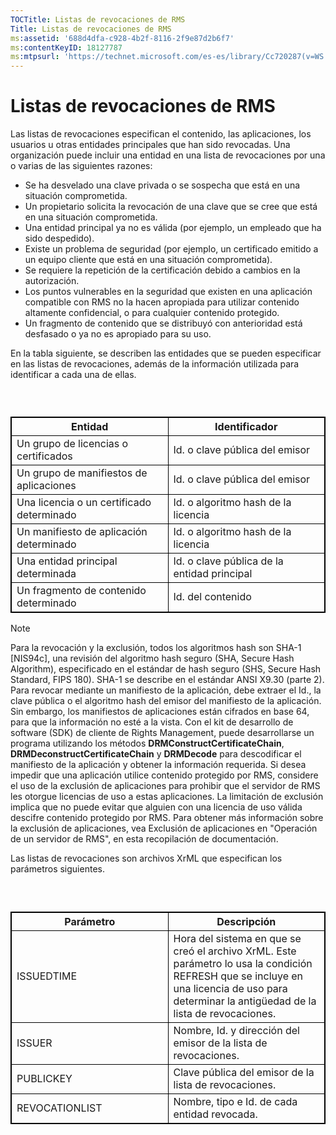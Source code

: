 ```yaml
---
TOCTitle: Listas de revocaciones de RMS
Title: Listas de revocaciones de RMS
ms:assetid: '688d4dfa-c928-4b2f-8116-2f9e87d2b6f7'
ms:contentKeyID: 18127787
ms:mtpsurl: 'https://technet.microsoft.com/es-es/library/Cc720287(v=WS.10)'
---
```


Listas de revocaciones de RMS
=============================

Las listas de revocaciones especifican el contenido, las aplicaciones, los usuarios u otras entidades principales que han sido revocadas. Una organización puede incluir una entidad en una lista de revocaciones por una o varias de las siguientes razones:

-   Se ha desvelado una clave privada o se sospecha que está en una situación comprometida.
-   Un propietario solicita la revocación de una clave que se cree que está en una situación comprometida.
-   Una entidad principal ya no es válida (por ejemplo, un empleado que ha sido despedido).
-   Existe un problema de seguridad (por ejemplo, un certificado emitido a un equipo cliente que está en una situación comprometida).
-   Se requiere la repetición de la certificación debido a cambios en la autorización.
-   Los puntos vulnerables en la seguridad que existen en una aplicación compatible con RMS no la hacen apropiada para utilizar contenido altamente confidencial, o para cualquier contenido protegido.
-   Un fragmento de contenido que se distribuyó con anterioridad está desfasado o ya no es apropiado para su uso.

En la tabla siguiente, se describen las entidades que se pueden especificar en las listas de revocaciones, además de la información utilizada para identificar a cada una de ellas.

###  

 
<p> </p>
<table style="border:1px solid black;">
<colgroup>
<col width="50%" />
<col width="50%" />
</colgroup>
<thead>
<tr class="header">
<th style="border:1px solid black;" >Entidad</th>
<th style="border:1px solid black;" >Identificador</th>
</tr>
</thead>
<tbody>
<tr class="odd">
<td style="border:1px solid black;">Un grupo de licencias o certificados</td>
<td style="border:1px solid black;">Id. o clave pública del emisor</td>
</tr>
<tr class="even">
<td style="border:1px solid black;">Un grupo de manifiestos de aplicaciones</td>
<td style="border:1px solid black;">Id. o clave pública del emisor</td>
</tr>
<tr class="odd">
<td style="border:1px solid black;">Una licencia o un certificado determinado</td>
<td style="border:1px solid black;">Id. o algoritmo hash de la licencia</td>
</tr>
<tr class="even">
<td style="border:1px solid black;">Un manifiesto de aplicación determinado</td>
<td style="border:1px solid black;">Id. o algoritmo hash de la licencia</td>
</tr>
<tr class="odd">
<td style="border:1px solid black;">Una entidad principal determinada</td>
<td style="border:1px solid black;">Id. o clave pública de la entidad principal</td>
</tr>
<tr class="even">
<td style="border:1px solid black;">Un fragmento de contenido determinado</td>
<td style="border:1px solid black;">Id. del contenido</td>
</tr>
</tbody>
</table>
  
> [!NOTE]  
> Para la revocación y la exclusión, todos los algoritmos hash son SHA-1 \[NIS94c\], una revisión del algoritmo hash seguro (SHA, Secure Hash Algorithm), especificado en el estándar de hash seguro (SHS, Secure Hash Standard, FIPS 180). SHA-1 se describe en el estándar ANSI X9.30 (parte 2). Para revocar mediante un manifiesto de la aplicación, debe extraer el Id., la clave pública o el algoritmo hash del emisor del manifiesto de la aplicación. Sin embargo, los manifiestos de aplicaciones están cifrados en base 64, para que la información no esté a la vista. Con el kit de desarrollo de software (SDK) de cliente de Rights Management, puede desarrollarse un programa utilizando los métodos **DRMConstructCertificateChain**, **DRMDeconstructCertificateChain** y **DRMDecode** para descodificar el manifiesto de la aplicación y obtener la información requerida. Si desea impedir que una aplicación utilice contenido protegido por RMS, considere el uso de la exclusión de aplicaciones para prohibir que el servidor de RMS les otorgue licencias de uso a estas aplicaciones. La limitación de exclusión implica que no puede evitar que alguien con una licencia de uso válida descifre contenido protegido por RMS. Para obtener más información sobre la exclusión de aplicaciones, vea Exclusión de aplicaciones en "Operación de un servidor de RMS", en esta recopilación de documentación.  
  
Las listas de revocaciones son archivos XrML que especifican los parámetros siguientes.
  
###  

 
<p> </p>
<table style="border:1px solid black;">
<colgroup>
<col width="50%" />
<col width="50%" />
</colgroup>
<thead>
<tr class="header">
<th style="border:1px solid black;" >Parámetro</th>
<th style="border:1px solid black;" >Descripción</th>
</tr>
</thead>
<tbody>
<tr class="odd">
<td style="border:1px solid black;">ISSUEDTIME</td>
<td style="border:1px solid black;">Hora del sistema en que se creó el archivo XrML. Este parámetro lo usa la condición REFRESH que se incluye en una licencia de uso para determinar la antigüedad de la lista de revocaciones.</td>
</tr>
<tr class="even">
<td style="border:1px solid black;">ISSUER</td>
<td style="border:1px solid black;">Nombre, Id. y dirección del emisor de la lista de revocaciones.</td>
</tr>
<tr class="odd">
<td style="border:1px solid black;">PUBLICKEY</td>
<td style="border:1px solid black;">Clave pública del emisor de la lista de revocaciones.</td>
</tr>
<tr class="even">
<td style="border:1px solid black;">REVOCATIONLIST</td>
<td style="border:1px solid black;">Nombre, tipo e Id. de cada entidad revocada.</td>
</tr>
</tbody>
</table>